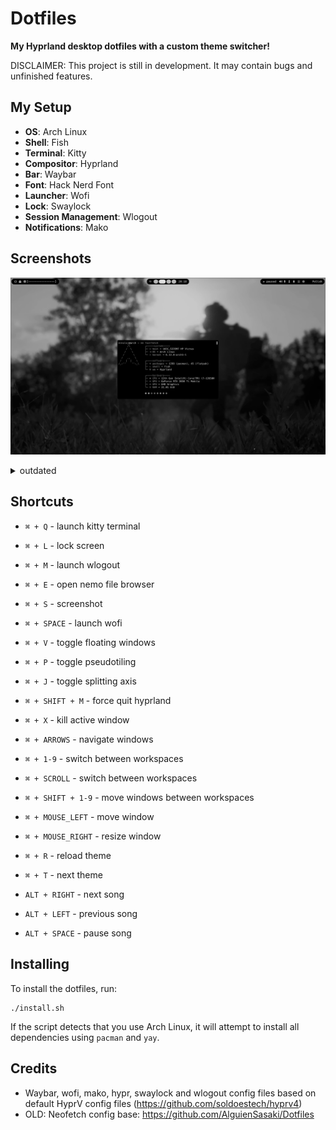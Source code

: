 # Dotfiles

**My Hyprland desktop dotfiles with a custom theme switcher!**


DISCLAIMER: This project is still in development. It may contain bugs and unfinished features.


## My Setup

* **OS**: Arch Linux
* **Shell**: Fish
* **Terminal**: Kitty
* **Compositor**: Hyprland
* **Bar**: Waybar
* **Font**: Hack Nerd Font
* **Launcher**: Wofi
* **Lock**: Swaylock
* **Session Management**: Wlogout
* **Notifications**: Mako


## Screenshots

![Screenshot](https://github.com/tpaau-17DB/Dotfiles/blob/main/screenshots/overlord-screen.png?raw=true)

<details>
<summary>outdated</summary>

![Coding Setup](https://github.com/tpaau-17DB/Dotfiles/blob/main/screenshots/nvim-setup.png?raw=true)
Neovim Setup


![Fastfetch](https://github.com/tpaau-17DB/Dotfiles/blob/main/screenshots/fastfetch-config.png?raw=true)
Fastfetch
</details>


## Shortcuts

* `⌘ + Q` - launch kitty terminal
* `⌘ + L` - lock screen
* `⌘ + M` - launch wlogout
* `⌘ + E` - open nemo file browser
* `⌘ + S` - screenshot
* `⌘ + SPACE` - launch wofi
* `⌘ + V` - toggle floating windows
* `⌘ + P` - toggle pseudotiling
* `⌘ + J` - toggle splitting axis
* `⌘ + SHIFT + M` - force quit hyprland
* `⌘ + X` - kill active window
* `⌘ + ARROWS` - navigate windows
* `⌘ + 1-9` - switch between workspaces
* `⌘ + SCROLL` - switch between workspaces
* `⌘ + SHIFT + 1-9` - move windows between workspaces
* `⌘ + MOUSE_LEFT` - move window
* `⌘ + MOUSE_RIGHT` - resize window

* `⌘ + R` - reload theme
* `⌘ + T` - next theme
* `ALT + RIGHT` - next song
* `ALT + LEFT` - previous song
* `ALT + SPACE` - pause song


## Installing

To install the dotfiles, run:
```
./install.sh
```

If the script detects that you use Arch Linux,
it will attempt to install all dependencies using
`pacman` and `yay`.


## Credits

* Waybar, wofi, mako, hypr, swaylock and wlogout config files based on default HyprV config files (https://github.com/soldoestech/hyprv4)
* OLD: Neofetch config base: https://github.com/AlguienSasaki/Dotfiles
